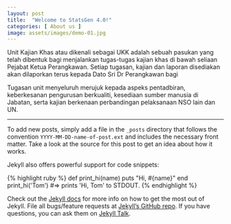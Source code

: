 ```yaml
---
layout: post
title:  "Welcome to StatsGen 4.0!"
categories: [ About us ]
image: assets/images/demo-01.jpg
---
```

Unit Kajian Khas atau dikenali sebagai UKK adalah sebuah pasukan yang telah dibentuk bagi menjalankan tugas-tugas kajian khas di bawah seliaan Pejabat Ketua Perangkawan. Setiap tugasan, kajian dan laporan disediakan akan dilaporkan terus kepada Dato Sri Dr Perangkawan bagi 

Tugasan unit menyeluruh merujuk kepada aspeks pentadbiran, keberkesanan pengurusan berkualiti, kesediaan sumber manusia di Jabatan, serta kajian berkenaan perbandingan pelaksanaan NSO lain dan UN.

------

To add new posts, simply add a file in the `_posts` directory that follows the convention `YYYY-MM-DD-name-of-post.ext` and includes the necessary front matter. Take a look at the source for this post to get an idea about how it works.

Jekyll also offers powerful support for code snippets:

{% highlight ruby %}
def print_hi(name)
  puts "Hi, #{name}"
end
print_hi('Tom')
#=> prints 'Hi, Tom' to STDOUT.
{% endhighlight %}

Check out the [Jekyll docs][jekyll-docs] for more info on how to get the most out of Jekyll. File all bugs/feature requests at [Jekyll’s GitHub repo][jekyll-gh]. If you have questions, you can ask them on [Jekyll Talk][jekyll-talk].

[jekyll-docs]: https://jekyllrb.com/docs/home
[jekyll-gh]:   https://github.com/jekyll/jekyll
[jekyll-talk]: https://talk.jekyllrb.com/
